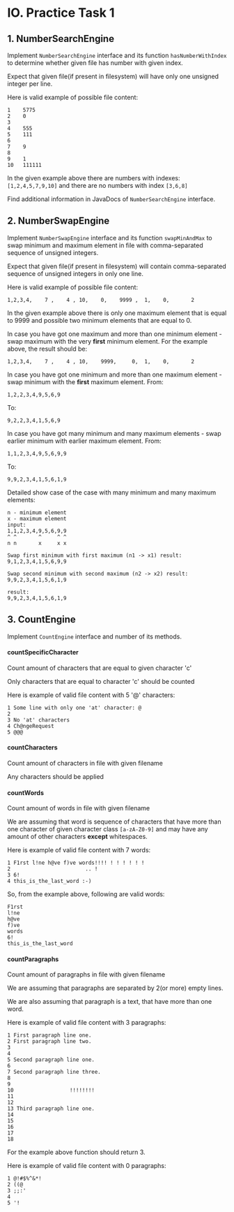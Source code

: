 IO. Practice Task 1
===============

1\. NumberSearchEngine
---------------

Implement `NumberSearchEngine` interface and its function `hasNumberWithIndex` 
to determine whether given file has number with given index.

Expect that given file(if present in filesystem) will have only one unsigned integer per line.

Here is valid example of possible file content:
```
1    5775
2    0
3
4    555
5    111
6
7    9
8
9    1
10   111111
```
In the given example above there are numbers with indexes: `[1,2,4,5,7,9,10]` and there are no numbers with index `[3,6,8]`

Find additional information in JavaDocs of `NumberSearchEngine` interface.


2\. NumberSwapEngine
---------------

Implement `NumberSwapEngine` interface and its function `swapMinAndMax` to 
swap minimum and maximum element in file with comma-separated sequence of unsigned integers.

Expect that given file(if present in filesystem) will contain comma-separated sequence of unsigned integers in only one line.

Here is valid example of possible file content:
```
1,2,3,4,    7 ,    4 , 10,    0,    9999 ,  1,    0,       2
```
In the given example above there is only one maximum element that is equal to 9999
and possible two minimum elements that are equal to 0.

In case you have got one maximum and more than one minimum element - swap maximum with the very <b>first</b> minimum element.
For the example above, the result should be:
```
1,2,3,4,    7 ,    4 , 10,    9999,     0,  1,    0,       2
```

In case you have got one minimum and more than one maximum element - swap minimum with the <b>first</b> maximum element.
From:
```
1,2,2,3,4,9,5,6,9
```
To:
```
9,2,2,3,4,1,5,6,9
```

In case you have got many minimum and many maximum elements - swap earlier minimum with earlier maximum element.
From:
```
1,1,2,3,4,9,5,6,9,9
```
To:
```
9,9,2,3,4,1,5,6,1,9
```
Detailed show case of the case with many minimum and many maximum elements:
```
n - minimum element
x - maximum element
input:
1,1,2,3,4,9,5,6,9,9
^ ^       ^     ^ ^
n n       x     x x

Swap first minimum with first maximum (n1 -> x1) result:
9,1,2,3,4,1,5,6,9,9

Swap second minimum with second maximum (n2 -> x2) result:
9,9,2,3,4,1,5,6,1,9

result:
9,9,2,3,4,1,5,6,1,9
```

3\. CountEngine
---------------

Implement `CountEngine` interface and number of its methods.

#### countSpecificCharacter

Count amount of characters that are equal to given character 'c'

Only characters that are equal to character 'c' should be counted

Here is example of valid file content with 5 '@' characters:
```
1 Some line with only one 'at' character: @
2
3 No 'at' characters
4 Ch@ngeRequest
5 @@@
```

#### countCharacters

Count amount of characters in file with given filename

Any characters should be applied

#### countWords

Count amount of words in file with given filename

We are assuming that word is sequence of characters that have more than one character of given character class `[a-zA-Z0-9]`
and may have any amount of other characters **except** whitespaces.

Here is example of valid file content with 7 words:
```
1 F1rst l!ne h@ve f)ve words!!!! ! ! ! ! ! !
2                        .. !
3 6!
4 this_is_the_last_word :-)
```
So, from the example above, following are valid words:
```
F1rst
l!ne
h@ve
f)ve
words
6!
this_is_the_last_word
```

#### countParagraphs

Count amount of paragraphs in file with given filename

We are assuming that paragraphs are separated by 2(or more) empty lines.

We are also assuming that paragraph is a text, that have more than one word.

Here is example of valid file content with 3 paragraphs:
```
1 First paragraph line one.
2 First paragraph line two.
3
4
5 Second paragraph line one.
6
7 Second paragraph line three.
8
9
10                  !!!!!!!!
11
12
13 Third paragraph line one.
14
15
16
17
18
```
For the example above function should return 3.

Here is example of valid file content with 0 paragraphs:
```
1 @!#$%^&*!
2 ((@
3 ;;:'
4
5 '!
```
